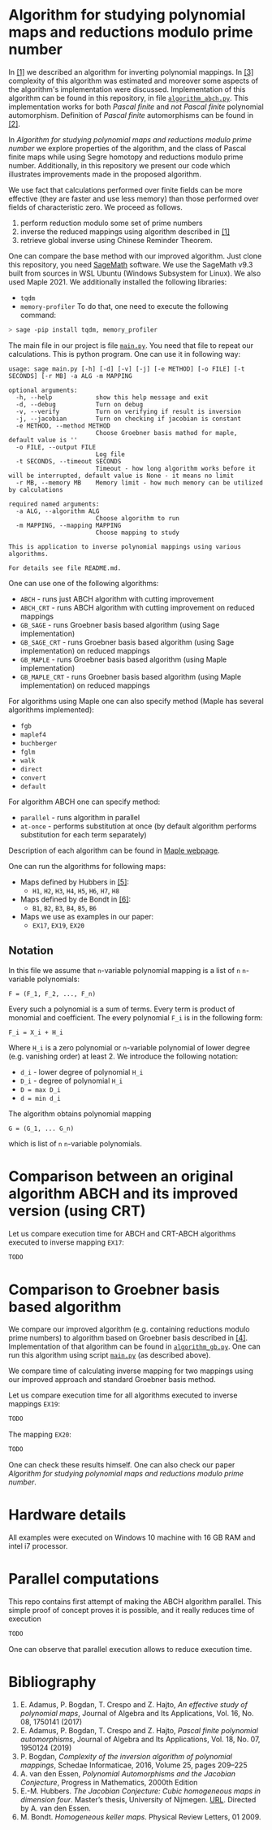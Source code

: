 # Algorithm for studying polynomial maps and reductions modulo prime number

In [[1]]() we described an algorithm for inverting polynomial mappings. In [[3]]() complexity of this algorithm was estimated and moreover some aspects of the algorithm's implementation were discussed. Implementation of this algorithm can be found in this repository, in file [`algorithm_abch.py`](https://github.com/Adamus-Bogdan/Algorithm-Reduction/blob/master/algorithm_abch.py). This implementation works for both _Pascal finite_ and _not Pascal finite_ polynomial automorphism. Definition of _Pascal finite_ automorphisms can be found in [[2]]().

In _Algorithm for studying polynomial maps and reductions modulo prime number_ we explore properties of the algorithm, and the class of Pascal finite maps while using Segre homotopy and reductions modulo prime number.  Additionally, in this repository we present our code which illustrates improvements made in the proposed algorithm.

We use fact that calculations performed over finite fields can be more effective (they are faster and use less memory) than those performed over fields of characteristic zero. We proceed as follows.
1. perform reduction modulo some set of prime numbers
2. inverse the reduced mappings using algorithm described in [[1]]()
3. retrieve global inverse using Chinese Reminder Theorem.

One can compare the base method with our improved algorithm. Just clone this repository, you need [SageMath](http://www.sagemath.org/) software. We use the SageMath v9.3 built from sources in WSL Ubuntu (Windows Subsystem for Linux). We also used Maple 2021. We additionally installed the following libraries:
- `tqdm`
- `memory-profiler`
To do that, one need to execute the following command:
```bash
> sage -pip install tqdm, memory_profiler
```
The main file in our project is file [`main.py`](https://github.com/Adamus-Bogdan/Algorithm-Reduction/blob/master/main.py). You need that file to repeat our calculations. This is python program. One can use it in following way:
```commandline
usage: sage main.py [-h] [-d] [-v] [-j] [-e METHOD] [-o FILE] [-t SECONDS] [-r MB] -a ALG -m MAPPING

optional arguments:
  -h, --help            show this help message and exit
  -d, --debug           Turn on debug
  -v, --verify          Turn on verifying if result is inversion
  -j, --jacobian        Turn on checking if jacobian is constant
  -e METHOD, --method METHOD
                        Choose Groebner basis mathod for maple, default value is ''
  -o FILE, --output FILE
                        Log file
  -t SECONDS, --timeout SECONDS
                        Timeout - how long algorithm works before it will be interrupted, default value is None - it means no limit
  -r MB, --memory MB    Memory limit - how much memory can be utilized by calculations

required named arguments:
  -a ALG, --algorithm ALG
                        Choose algorithm to run
  -m MAPPING, --mapping MAPPING
                        Choose mapping to study

This is application to inverse polynomial mappings using various algorithms.

For details see file README.md.
```

One can use one of the following algorithms:
- `ABCH` - runs just ABCH algorithm with cutting improvement 
- `ABCH_CRT` - runs ABCH algorithm with cutting improvement on reduced mappings
- `GB_SAGE` - runs Groebner basis based algorithm (using Sage implementation)
- `GB_SAGE_CRT` - runs Groebner basis based algorithm (using Sage implementation) on reduced mappings
- `GB_MAPLE` - runs Groebner basis based algorithm (using Maple implementation)
- `GB_MAPLE_CRT` - runs Groebner basis based algorithm (using Maple implementation) on reduced mappings

For algorithms using Maple one can also specify method (Maple has several algorithms implemented):
- `fgb`
- `maplef4`
- `buchberger`
- `fglm`  
- `walk`
- `direct`
- `convert` 
- `default`

For algorithm ABCH one can specify method:
- `parallel` - runs algorithm in parallel
- `at-once` - performs substitution at once (by default algorithm performs substitution for each term separately)

Description of each algorithm can be found in [Maple webpage](https://www.maplesoft.com/support/help/Maple/view.aspx?path=Groebner%2FBasis_algorithms).

One can run the algorithms for following maps:
- Maps defined by Hubbers in [[5]]():
  - `H1`, `H2`, `H3`, `H4`, `H5`, `H6`, `H7`, `H8`
- Maps defined by de Bondt in [[6]]():
  - `B1`, `B2`, `B3`, `B4`, `B5`, `B6`
- Maps we use as examples in our paper:
  - `EX17`, `EX19`, `EX20`

## Notation

In this file we assume that `n`-variable polynomial mapping is a list of `n` `n`-variable polynomials:
```
F = (F_1, F_2, ..., F_n)
```
Every such a polynomial is a sum of terms. Every term is product of monomial and coefficient. The every polynomial `F_i` is in the following form:
```
F_i = X_i + H_i
```
Where `H_i` is a zero polynomial or `n`-variable polynomial of lower degree (e.g. vanishing order) at least 2.
We introduce the following notation:
- `d_i` - lower degree of polynomial `H_i`
- `D_i` - degree of polynomial `H_i`
- `D = max D_i`
- `d = min d_i`

The algorithm obtains polynomial mapping
```
G = (G_1, ... G_n)
```
which is list of `n` `n`-variable polynomials.

# Comparison between an original algorithm ABCH and its improved version (using CRT)


Let us compare execution time for ABCH and CRT-ABCH algorithms executed to inverse mapping `EX17`:
```bash
TODO
```

# Comparison to Groebner basis based algorithm

We compare our improved algorithm (e.g. containing reductions modulo prime numbers) to algorithm based on Groebner basis described in [[4]]().
Implementation of that algorithm can be found in [`algorithm_gb.py`](https://github.com/Adamus-Bogdan/Algorithm-Reduction/blob/master/algorithm_gb.py).
One can run this algorithm using script [`main.py`](https://github.com/Adamus-Bogdan/Algorithm-Reduction/blob/master/main.py) (as described above).

We compare time of calculating inverse mapping for two mappings using our improved approach and standard Groebner basis method.

Let us compare execution time for all algorithms executed to inverse mappings `EX19`:

```bash
TODO
```
The mapping `EX20`:
```bash
TODO
```

One can check these results himself. One can also check our paper _Algorithm for studying polynomial maps and reductions modulo prime number_.


# Hardware details

All examples were executed on Windows 10 machine with 16 GB RAM and intel i7 processor.


# Parallel computations


This repo contains first attempt of making the ABCH algorithm parallel. This simple proof of concept proves it is possible, and it really reduces time of execution
```bash
TODO
```

One can observe that parallel execution allows to reduce execution time.


# Bibliography

1. E. Adamus, P. Bogdan, T. Crespo and Z. Hajto, _An effective study of polynomial maps_, Journal of Algebra and Its Applications, Vol. 16, No. 08, 1750141 (2017)
2. E. Adamus, P. Bogdan, T. Crespo and Z. Hajto, _Pascal finite polynomial automorphisms_, Journal of Algebra and Its Applications, Vol. 18, No. 07, 1950124 (2019)
3. P. Bogdan, _Complexity of the inversion algorithm of polynomial mappings_, Schedae Informaticae, 2016, Volume 25, pages 209–225
4. A. van den Essen, _Polynomial Automorphisms and the Jacobian Conjecture_, Progress in Mathematics, 2000th Edition
5. E.-M. Hubbers. _The Jacobian Conjecture: Cubic homogeneous maps in dimension four_.  Master’s thesis, University of Nijmegen. [URL](http://www.cs.ru.nl/~hubbers/pubs/ivascriptie.pdf). Directed by A. van den Essen.
6. M. Bondt.  _Homogeneous keller maps_. Physical Review Letters, 01 2009.

